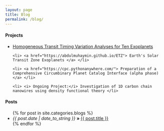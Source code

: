 ```yaml
---
layout: page
title: Blog
permalink: /blog/
---
```


<h4 id="projects"> Projects </h4>
<ul>
	<li> <a href="https://abdulmuhaymin.github.io/ttv"> Homogeneous Transit Timing Variation Analyses for Ten Exoplanets </a> </li>

	<li> <a href="https://abdulmuhaymin.github.io/ETZ"> Earth's Solar Transit Zone Exoplanets </a> </li>

	<li> <a href="https://cpc.pythonanywhere.com/"> Preparation of a Comprehensive Circumbinary Planet Catalog Interface (alpha phase) </a> </li>
	
	<li> <i> Ongoing Project:</i> Investigation of 1D carbon chain nanowires using density functional theory </li>
</ul>


<h4 id="posts"> Posts </h4>
<ul>
  {% for post in site.categories.blogs %}
     <li> 	
		<i> {{ post.date | date_to_string }} </i> 
		<b> » </b>  
		<a href="{{ site.baseurl }}{{ post.url }}"> 
			{{ post.title }} 
		</a> 
	</li>
  {% endfor %}
</ul> 

